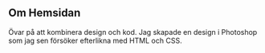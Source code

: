 ## Om Hemsidan

Övar på att kombinera design och kod. 
Jag skapade en design i Photoshop som jag sen försöker efterlikna med HTML och CSS.
